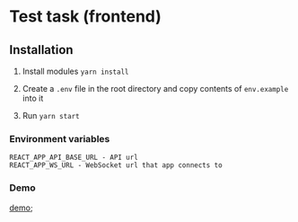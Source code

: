 # Test task (frontend)

## Installation

1. Install modules `yarn install`

2. Create a `.env` file in the root directory and copy contents of `env.example` into it

3. Run `yarn start`

### Environment variables

```
REACT_APP_API_BASE_URL - API url
REACT_APP_WS_URL - WebSocket url that app connects to
```

### Demo
[demo](https://profit-center-test-task.rudomanenkovladimir.com/);